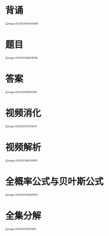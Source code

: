 # 背诵

<img src="https://cvp.oss-cn-shanghai.aliyuncs.com/picgo/202310250833741.png" alt="image-20231025083343695" style="zoom:50%;" />



# 题目

<img src="https://cvp.oss-cn-shanghai.aliyuncs.com/picgo/202310230802818.png" alt="image-20231023080218756" style="zoom:50%;" />

# 答案

<img src="https://cvp.oss-cn-shanghai.aliyuncs.com/picgo/202312011826476.png" alt="image-20231201182645301" style="zoom:50%;" />



# 视频消化

<img src="https://cvp.oss-cn-shanghai.aliyuncs.com/picgo/202310231747510.png" alt="image-20231023174755241" style="zoom:50%;" />





# 视频解析

<img src="https://cvp.oss-cn-shanghai.aliyuncs.com/picgo/202310230801085.png" alt="image-20231023080149815" style="zoom:50%;" />





# 全概率公式与贝叶斯公式

<img src="https://cvp.oss-cn-shanghai.aliyuncs.com/picgo/202310231048109.png" alt="image-20231023104828554" style="zoom:50%;" />



# 全集分解

<img src="https://cvp.oss-cn-shanghai.aliyuncs.com/picgo/202310231413171.png" alt="image-20231023141311001" style="zoom:50%;" />
